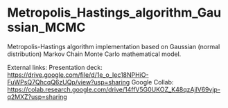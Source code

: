 # Metropolis_Hastings_algorithm_Gaussian_MCMC

Metropolis-Hastings algorithm implementation based on Gaussian (normal distribution) Markov Chain Monte Carlo mathematical model.

External links:
Presentation deck: https://drive.google.com/file/d/1e_o_Iec18NPHiO-FuWPsQ7QhcqQ6zUQp/view?usp=sharing
Google Collab: https://colab.research.google.com/drive/14ffV5G0UKOZ_K48qzAjlV69vjp-q2MXZ?usp=sharing

